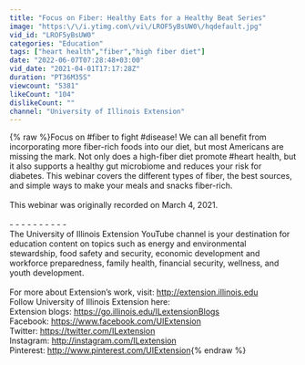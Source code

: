 ```yaml
---
title: "Focus on Fiber: Healthy Eats for a Healthy Beat Series"
image: "https:\/\/i.ytimg.com\/vi\/LROF5yBsUW0\/hqdefault.jpg"
vid_id: "LROF5yBsUW0"
categories: "Education"
tags: ["heart health","fiber","high fiber diet"]
date: "2022-06-07T07:28:48+03:00"
vid_date: "2021-04-01T17:17:28Z"
duration: "PT36M35S"
viewcount: "5381"
likeCount: "104"
dislikeCount: ""
channel: "University of Illinois Extension"
---
```

{% raw %}Focus on #fiber to fight #disease! We can all benefit from incorporating more fiber-rich foods into our diet, but most Americans are missing the mark. Not only does a high-fiber diet promote #heart health, but it also supports a healthy gut microbiome and reduces your risk for diabetes. This webinar covers the different types of fiber, the best sources, and simple ways to make your meals and snacks fiber-rich.<br /><br />This webinar was originally recorded on March 4, 2021.<br /><br />- - - - - - - - - - <br />The University of Illinois Extension YouTube channel is your destination for education content on topics such as energy and environmental stewardship, food safety and security, economic development and workforce preparedness, family health, financial security, wellness, and youth development.<br /><br />For more about Extension’s work, visit: <a rel="nofollow" target="blank" href="http://extension.illinois.edu​​">http://extension.illinois.edu​​</a><br />Follow University of Illinois Extension here:<br />Extension blogs: <a rel="nofollow" target="blank" href="https://go.illinois.edu/ILextensionBlogs">https://go.illinois.edu/ILextensionBlogs</a><br />Facebook: <a rel="nofollow" target="blank" href="https://www.facebook.com/UIExtension​​">https://www.facebook.com/UIExtension​​</a><br />Twitter: <a rel="nofollow" target="blank" href="https://twitter.com/ILextension​​">https://twitter.com/ILextension​​</a> <br />Instagram: <a rel="nofollow" target="blank" href="http://instagram.com/ILextension​​">http://instagram.com/ILextension​​</a> <br />Pinterest: <a rel="nofollow" target="blank" href="http://www.pinterest.com/UIExtension">http://www.pinterest.com/UIExtension</a>{% endraw %}
